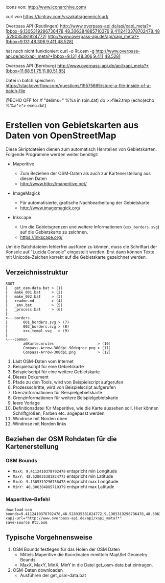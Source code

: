 ﻿Icons von:
http://www.iconarchive.com/

curl von
https://bintray.com/vszakats/generic/curl/


Overpass API (Reutlingen)
http://www.overpass-api.de/api/xapi_meta?*[bbox=9.1305319296736478,48.306384885710379,9.4112410378702478,48.528035381824772]
http://www.overpass-api.de/api/xapi_meta?*[bbox=9.131,48.306,9.411,48.528]

hat noch nicht funktioniert
curl -o Rt.osm -g http://www.overpass-api.de/api/xapi_meta?*[bbox=9.131,48.306,9.411,48.528]

Overpass API (Bernburg)
http://www.overpass-api.de/api/xapi_meta?*[bbox=11.68,51.75,11.80,51.85]

Datei in batch speichern
https://stackoverflow.com/questions/19575665/store-a-file-inside-of-a-batch-file

@ECHO OFF
for /f "delims=" %%a in (bin.dat) do >>file2.tmp (echo(echo %%a^>^> exec.dat)


# Erstellen von Gebietskarten aus Daten von OpenStreetMap

Diese Skriptdateien dienen zum automatisch Herstellen von Gebietskarten.
Folgende Programme werden weiter benötigt:

 * Maperitive
    - Zum Beziehen der OSM-Daten als auch zur Kartenerstellung aus diesen Daten
	- http://www.http://maperitive.net/

 * ImageMagick
    - Für automatisierte, grafische Nachbearbeitung der Gebietskarte
	- http://www.imagemagick.org/

 * Inkscape
    - Um die Gebietsgrenzen und weitere Informationen (`xxx_borders.svg`)
      auf die Gebietskarte zu zeichnen.
	- https://inkscape.org/

Um die Batchdateien fehlerfrei ausfüren zu können, muss die Schriftart der
Konsole auf "Lucida Console" eingestellt werden. Erst dann können Texte mit
Unicode-Zeichen korrekt auf die Gebietskarte gezeichnet werden.

## Verzeichnisstruktur

    ROOT
    |   get_osm-data.bat > (1)
    |   make_001.bat     > (2)
    |   make_002.bat     > (3)
    |   readme.md        > (4)
    |   _env.bat         > (5)
    |   _process.bat     > (6)
    |
    +---borders
    |       001_borders.svg > (7)
    |       002_borders.svg > (8)
    |       xxx_templ.svg   > (9)
    |
    \---common
            a6Karte.mrules                    > (10)
            Compass-Arrow-300dpi-90degree.png > (11)
            Compass-Arrow-300dpi.png          > (12)

			
 1)  Lädt OSM-Daten vom Internet
 2)  Beispielscript für eine Gebietskarte
 3)  Beispielscript für eine weitere Gebietskarte
 4)  Dieses Dokument
 5)  Pfade zu den Tools, wird von Beispielscript aufgerufen
 6)  Prozessschritte, wird von Beispielscript aufgerufen
 7)  Grenzinformationen für Beispielgebietskarte
 8)  Grenzinformationen für weitere Beispielgebietskarte
 9)  leere Vorlage
10)  Definitionsdatei für Maperitive, wie die Karte aussehen soll. Hier
     können Schriftgrößen, Farben etc. angepasst werden
11)  Windrose mit Norden oben
12)  Windrose mit Norden links


## Beziehen der OSM Rohdaten für die Kartenerstellung

### OSM Bounds

- `MaxX: 9.4112410378702478` entspricht min Longitude
- `MaxY: 48.528035381824772` entspricht min Latitude
- `MinX: 9.1305319296736478` entspricht max Longitude
- `MinY: 48.306384885710379` entspricht max Latitude

### Maperitive-Befehl

    download-osm bounds=9.4112410378702478,48.528035381824772,9.1305319296736478,48.306384885710379 xapi-url="http://www.overpass-api.de/api/xapi_meta?*"
    save-source Rt5.osm


## Typische Vorgehnensweise

 1. OSM Bounds festlegen für das Holen der OSM Daten
    - Mittels Maperitive die Koordinaten ermitteln Map\Set Geometry Bounds
	- MaxX, MaxY, MinX, MinY in die Datei get_osm-data.bat eintragen.
 2. OSM-Daten downloaden
    - Ausführen der get_osm-data.bat